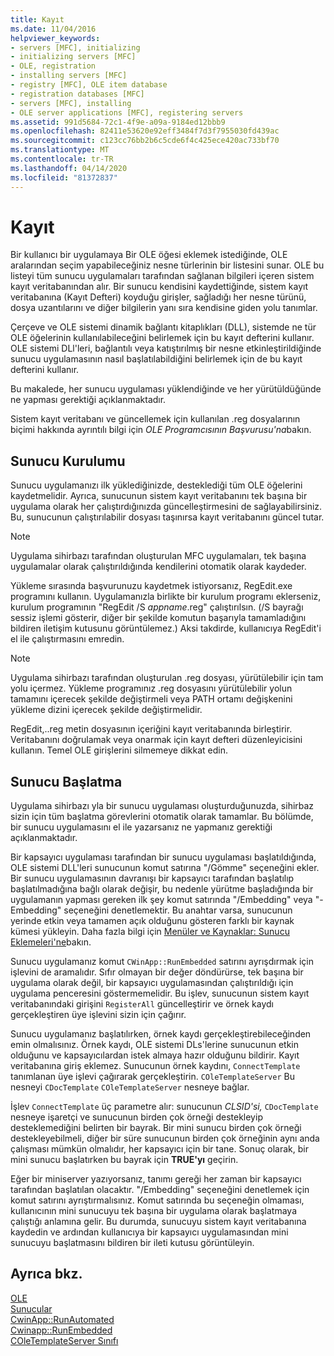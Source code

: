 ```yaml
---
title: Kayıt
ms.date: 11/04/2016
helpviewer_keywords:
- servers [MFC], initializing
- initializing servers [MFC]
- OLE, registration
- installing servers [MFC]
- registry [MFC], OLE item database
- registration databases [MFC]
- servers [MFC], installing
- OLE server applications [MFC], registering servers
ms.assetid: 991d5684-72c1-4f9e-a09a-9184ed12bbb9
ms.openlocfilehash: 82411e53620e92eff3484f7d3f7955030fd439ac
ms.sourcegitcommit: c123cc76bb2b6c5cde6f4c425ece420ac733bf70
ms.translationtype: MT
ms.contentlocale: tr-TR
ms.lasthandoff: 04/14/2020
ms.locfileid: "81372837"
---
```

# <a name="registration"></a>Kayıt

Bir kullanıcı bir uygulamaya Bir OLE öğesi eklemek istediğinde, OLE aralarından seçim yapabileceğiniz nesne türlerinin bir listesini sunar. OLE bu listeyi tüm sunucu uygulamaları tarafından sağlanan bilgileri içeren sistem kayıt veritabanından alır. Bir sunucu kendisini kaydettiğinde, sistem kayıt veritabanına (Kayıt Defteri) koyduğu girişler, sağladığı her nesne türünü, dosya uzantılarını ve diğer bilgilerin yanı sıra kendisine giden yolu tanımlar.

Çerçeve ve OLE sistemi dinamik bağlantı kitaplıkları (DLL), sistemde ne tür OLE öğelerinin kullanılabileceğini belirlemek için bu kayıt defterini kullanır. OLE sistemi DLl'leri, bağlantılı veya katıştırılmış bir nesne etkinleştirildiğinde sunucu uygulamasının nasıl başlatılabildiğini belirlemek için de bu kayıt defterini kullanır.

Bu makalede, her sunucu uygulaması yüklendiğinde ve her yürütüldüğünde ne yapması gerektiği açıklanmaktadır.

Sistem kayıt veritabanı ve güncellemek için kullanılan .reg dosyalarının biçimi hakkında ayrıntılı bilgi için *OLE Programcısının Başvurusu'na*bakın.

## <a name="server-installation"></a><a name="_core_server_installation"></a>Sunucu Kurulumu

Sunucu uygulamanızı ilk yüklediğinizde, desteklediği tüm OLE öğelerini kaydetmelidir. Ayrıca, sunucunun sistem kayıt veritabanını tek başına bir uygulama olarak her çalıştırdığınızda güncelleştirmesini de sağlayabilirsiniz. Bu, sunucunun çalıştırılabilir dosyası taşınırsa kayıt veritabanını güncel tutar.

> [!NOTE]
> Uygulama sihirbazı tarafından oluşturulan MFC uygulamaları, tek başına uygulamalar olarak çalıştırıldığında kendilerini otomatik olarak kaydeder.

Yükleme sırasında başvurunuzu kaydetmek istiyorsanız, RegEdit.exe programını kullanın. Uygulamanızla birlikte bir kurulum programı eklerseniz, kurulum programının "RegEdit /S *appname*.reg" çalıştırılsın. (/S bayrağı sessiz işlemi gösterir, diğer bir şekilde komutun başarıyla tamamladığını bildiren iletişim kutusunu görüntülemez.) Aksi takdirde, kullanıcıya RegEdit'i el ile çalıştırmasını emredin.

> [!NOTE]
> Uygulama sihirbazı tarafından oluşturulan .reg dosyası, yürütülebilir için tam yolu içermez. Yükleme programınız .reg dosyasını yürütülebilir yolun tamamını içerecek şekilde değiştirmeli veya PATH ortamı değişkenini yükleme dizini içerecek şekilde değiştirmelidir.

RegEdit,..reg metin dosyasının içeriğini kayıt veritabanında birleştirir. Veritabanını doğrulamak veya onarmak için kayıt defteri düzenleyicisini kullanın. Temel OLE girişlerini silmemeye dikkat edin.

## <a name="server-initialization"></a><a name="_core_server_initialization"></a>Sunucu Başlatma

Uygulama sihirbazı yla bir sunucu uygulaması oluşturduğunuzda, sihirbaz sizin için tüm başlatma görevlerini otomatik olarak tamamlar. Bu bölümde, bir sunucu uygulamasını el ile yazarsanız ne yapmanız gerektiği açıklanmaktadır.

Bir kapsayıcı uygulaması tarafından bir sunucu uygulaması başlatıldığında, OLE sistemi DLL'leri sunucunun komut satırına "/Gömme" seçeneğini ekler. Bir sunucu uygulamasının davranışı bir kapsayıcı tarafından başlatılıp başlatılmadığına bağlı olarak değişir, bu nedenle yürütme başladığında bir uygulamanın yapması gereken ilk şey komut satırında "/Embedding" veya "-Embedding" seçeneğini denetlemektir. Bu anahtar varsa, sunucunun yerinde etkin veya tamamen açık olduğunu gösteren farklı bir kaynak kümesi yükleyin. Daha fazla bilgi için [Menüler ve Kaynaklar: Sunucu Eklemeleri'ne](../mfc/menus-and-resources-server-additions.md)bakın.

Sunucu uygulamanız komut `CWinApp::RunEmbedded` satırını ayrışdırmak için işlevini de aramalıdır. Sıfır olmayan bir değer döndürürse, tek başına bir uygulama olarak değil, bir kapsayıcı uygulamasından çalıştırıldığı için uygulama penceresini göstermemelidir. Bu işlev, sunucunun sistem kayıt veritabanındaki girişini `RegisterAll` güncelleştirir ve örnek kaydı gerçekleştiren üye işlevini sizin için çağırır.

Sunucu uygulamanız başlatılırken, örnek kaydı gerçekleştirebileceğinden emin olmalısınız. Örnek kaydı, OLE sistemi DLs'lerine sunucunun etkin olduğunu ve kapsayıcılardan istek almaya hazır olduğunu bildirir. Kayıt veritabanına giriş eklemez. Sunucunun örnek kaydını, `ConnectTemplate` tanımlanan üye işlevi çağırarak gerçekleştirin. `COleTemplateServer` Bu nesneyi `CDocTemplate` `COleTemplateServer` nesneye bağlar.

İşlev `ConnectTemplate` üç parametre alır: sunucunun *CLSID'si,* `CDocTemplate` nesneye işaretçi ve sunucunun birden çok örneği destekleyip desteklemediğini belirten bir bayrak. Bir mini sunucu birden çok örneği destekleyebilmeli, diğer bir süre sunucunun birden çok örneğinin aynı anda çalışması mümkün olmalıdır, her kapsayıcı için bir tane. Sonuç olarak, bir mini sunucu başlatırken bu bayrak için **TRUE'yı** geçirin.

Eğer bir miniserver yazıyorsanız, tanımı gereği her zaman bir kapsayıcı tarafından başlatılan olacaktır. "/Embedding" seçeneğini denetlemek için komut satırını ayrıştırmalısınız. Komut satırında bu seçeneğin olmaması, kullanıcının mini sunucuyu tek başına bir uygulama olarak başlatmaya çalıştığı anlamına gelir. Bu durumda, sunucuyu sistem kayıt veritabanına kaydedin ve ardından kullanıcıya bir kapsayıcı uygulamasından mini sunucuyu başlatmasını bildiren bir ileti kutusu görüntüleyin.

## <a name="see-also"></a>Ayrıca bkz.

[OLE](../mfc/ole-in-mfc.md)<br/>
[Sunucular](../mfc/servers.md)<br/>
[CwinApp::RunAutomated](../mfc/reference/cwinapp-class.md#runautomated)<br/>
[Cwinapp::RunEmbedded](../mfc/reference/cwinapp-class.md#runembedded)<br/>
[COleTemplateServer Sınıfı](../mfc/reference/coletemplateserver-class.md)
